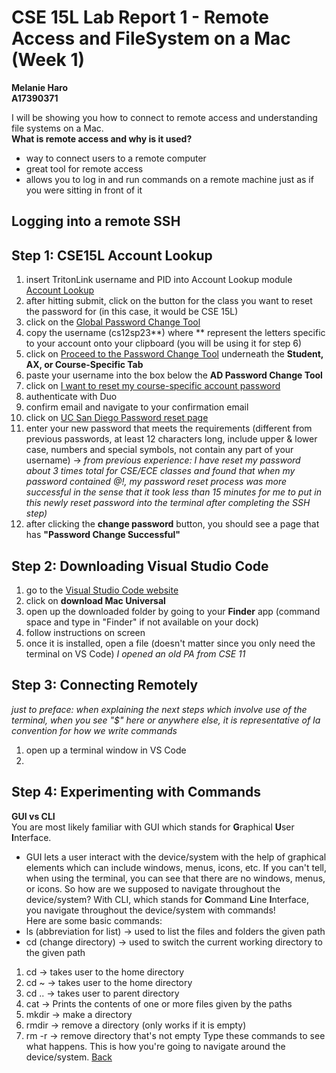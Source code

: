 # CSE 15L Lab Report 1 - Remote Access and FileSystem on a Mac (Week 1)
**Melanie Haro** <br />
**A17390371** <br />

I will be showing you how to connect to remote access and understanding file systems on a Mac. <br />
**What is remote access and why is it used?**
- way to connect users to a remote computer 
- great tool for remote access
- allows you to log in and run commands on a remote machine just as if you were sitting in front of it 
## Logging into a remote SSH
## Step 1: CSE15L Account Lookup
1. insert TritonLink username and PID into Account Lookup module [Account Lookup](https://sdacs.ucsd.edu/~icc/index.php)
2. after hitting submit, click on the button for the class you want to reset the password for (in this case, it would be CSE 15L)
3. click on the [Global Password Change Tool](https://sdacs.ucsd.edu/~icc/password.php)
4. copy the username (cs12sp23**) where ** represent the letters specific to your account onto your clipboard (you will be using it for step 6)
5. click on [Proceed to the Password Change Tool](https://password.ucsd.edu/GetUser.aspx) underneath the **Student, AX, or Course-Specific Tab**
6. paste your username into the box below the **AD Password Change Tool**
7. click on [I want to reset my course-specific account password](https://password.ucsd.edu/GetUser.aspx#:~:text=I%20want%20to%20reset%20my%20course%2Dspecific%20account%20password)
8. authenticate with Duo
9. confirm email and navigate to your confirmation email
10. click on [UC San Diego Password reset page](https://password.ucsd.edu/secure/newadpass.aspx?token=5467deaf-1668-475b-a27a-d0d4b113f1a9%5c17572)
11. enter your new password that meets the requirements (different from previous passwords, at least 12 characters long, include upper & lower case, numbers and special symbols, not contain any part of your username) → *from previous experience: I have reset my password about 3 times total for CSE/ECE classes and found that when my password contained @!, my password reset process was more successful in the sense that it took less than 15 minutes for me to put in this newly reset password into the terminal after completing the SSH step)*
12. after clicking the **change password** button, you should see a page that has **"Password Change Successful"**
## Step 2: Downloading Visual Studio Code
1. go to the [Visual Studio Code website](https://code.visualstudio.com/)
2. click on **download Mac Universal**
3. open up the downloaded folder by going to your **Finder** app (command space and type in "Finder" if not available on your dock)
4. follow instructions on screen 
5. once it is installed, open a file (doesn't matter since you only need the terminal on VS Code) *I opened an old PA from CSE 11*
## Step 3: Connecting Remotely
*just to preface: when explaining the next steps which involve use of the terminal, when you see "$" here or anywhere else, it is representative of Ia convention for how we write commands* <br />
1. open up a terminal window in VS Code
2. 
## Step 4: Experimenting with Commands
**GUI vs CLI** <br />
You are most likely familiar with GUI which stands for **G**raphical **U**ser **I**nterface.
- GUI lets a user interact with the device/system with the help of graphical elements which can include windows, menus, icons, etc.
If you can't tell, when using the terminal, you can see that there are no windows, menus, or icons. So how are we supposed to navigate throughout the device/system? With CLI, which stands for **C**ommand **L**ine **I**nterface, you navigate throughout the device/system with commands! <br />
Here are some basic commands: <br />
- ls (abbreviation for list) → used to list the files and folders the given path
- cd (change directory) → used to switch the current working directory to the given path
1. cd → takes user to the home directory
2. cd ~ → takes user to the home directory
3. cd .. → takes user to parent directory
4. cat → Prints the contents of one or more files given by the paths
5. mkdir → make a directory 
6. rmdir → remove a directory (only works if it is empty)
7. rm -r → remove directory that's not empty
Type these commands to see what happens. This is how you're going to navigate around the device/system. 
[Back](https://melanieharo22.github.io/cse15l-lab-reports/)
